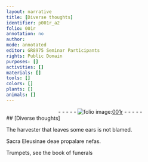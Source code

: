 ```yaml
---
layout: narrative
title: [Diverse thoughts]
identifier: p001r_a2
folio: 001r
annotation: no
author:
mode: annotated
editor: GR8975 Seminar Participants
rights: Public Domain
purposes: []
activities: []
materials: []
tools: []
colors: []
plants: []
animals: []
---
```


 <div class="folio" align="center">- - - - - <a href="http://gallica.bnf.fr/ark:/12148/btv1b10500001g/f7.image" target="_blank"><img src="https://cu-mkp.github.io/GR8975-edition/assets/photo-icon.png" alt="folio image: " style="display:inline-block; margin-bottom:-3px;"/>001r</a> - - - - - </div> 
## [Diverse thoughts]

 
The harvester that leaves some ears is not blamed.
 
Sacra Eleusinae deae propalare nefas.
 
Trumpets, see the book of funerals
 